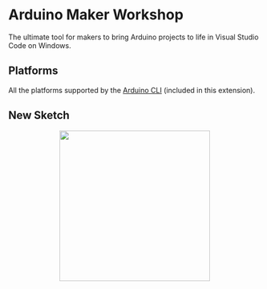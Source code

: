 # Arduino Maker Workshop
The ultimate tool for makers to bring Arduino projects to life in Visual Studio Code on Windows.


## Platforms
All the platforms supported by the [Arduino CLI](https://arduino.github.io/arduino-cli) (included in this extension).

## New Sketch
<p align="center"><img src="https://github.com/thelastoutpostworkshop/vscode-arduino/blob/main/doc/new_sketch.gif" width="300"/></p>

